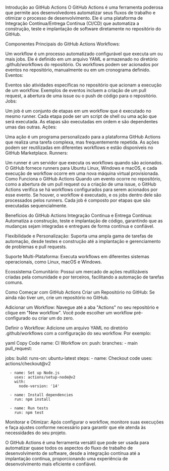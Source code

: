Introdução ao GitHub Actions
O GitHub Actions é uma ferramenta poderosa que permite aos desenvolvedores automatizar seus fluxos de trabalho e otimizar o processo de desenvolvimento. Ele é uma plataforma de Integração Contínua/Entrega Contínua (CI/CD) que automatiza a construção, teste e implantação de software diretamente no repositório do GitHub.

Componentes Principais do GitHub Actions
Workflows:

Um workflow é um processo automatizado configurável que executa um ou mais jobs. Ele é definido em um arquivo YAML e armazenado no diretório .github/workflows do repositório. Os workflows podem ser acionados por eventos no repositório, manualmente ou em um cronograma definido.
Eventos:

Eventos são atividades específicas no repositório que acionam a execução de um workflow. Exemplos de eventos incluem a criação de um pull request, a abertura de uma issue ou o push de código para o repositório.
Jobs:

Um job é um conjunto de etapas em um workflow que é executado no mesmo runner. Cada etapa pode ser um script de shell ou uma ação que será executada. As etapas são executadas em ordem e são dependentes umas das outras.
Ações:

Uma ação é um programa personalizado para a plataforma GitHub Actions que realiza uma tarefa complexa, mas frequentemente repetida. As ações podem ser reutilizadas em diferentes workflows e estão disponíveis no GitHub Marketplace.
Runners:

Um runner é um servidor que executa os workflows quando são acionados. O GitHub fornece runners para Ubuntu Linux, Windows e macOS, e cada execução de workflow ocorre em uma nova máquina virtual provisionada.
Como Funciona o GitHub Actions
Quando um evento ocorre no repositório, como a abertura de um pull request ou a criação de uma issue, o GitHub Actions verifica se há workflows configurados para serem acionados por esse evento. Se houver, o workflow é executado, e os jobs dentro dele são processados pelos runners. Cada job é composto por etapas que são executadas sequencialmente.

Benefícios do GitHub Actions
Integração Contínua e Entrega Contínua: Automatiza a construção, teste e implantação de código, garantindo que as mudanças sejam integradas e entregues de forma contínua e confiável.

Flexibilidade e Personalização: Suporta uma ampla gama de tarefas de automação, desde testes e construção até a implantação e gerenciamento de problemas e pull requests.

Suporte Multi-Plataforma: Executa workflows em diferentes sistemas operacionais, como Linux, macOS e Windows.

Ecossistema Comunitário: Possui um mercado de ações reutilizáveis criadas pela comunidade e por terceiros, facilitando a automação de tarefas comuns.

Como Começar com GitHub Actions
Criar um Repositório no GitHub: Se ainda não tiver um, crie um repositório no GitHub.

Adicionar um Workflow: Navegue até a aba "Actions" no seu repositório e clique em "New workflow". Você pode escolher um workflow pré-configurado ou criar um do zero.

Definir o Workflow: Adicione um arquivo YAML no diretório .github/workflows com a configuração do seu workflow. Por exemplo:

yaml
Copy Code
name: CI Workflow
on:
  push:
    branches:
      - main
  pull_request:

jobs:
  build:
    runs-on: ubuntu-latest
    steps:
      - name: Checkout code
        uses: actions/checkout@v2

      - name: Set up Node.js
        uses: actions/setup-node@v2
        with:
          node-version: '14'

      - name: Install dependencies
        run: npm install
        
      - name: Run tests
        run: npm test


Monitorar e Otimizar: Após configurar o workflow, monitore suas execuções e faça ajustes conforme necessário para garantir que ele atenda às necessidades do seu projeto.

O GitHub Actions é uma ferramenta versátil que pode ser usada para automatizar quase todos os aspectos do fluxo de trabalho de desenvolvimento de software, desde a integração contínua até a implantação contínua, proporcionando uma experiência de desenvolvimento mais eficiente e confiável.
